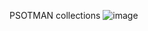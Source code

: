 PSOTMAN collections
![image](https://github.com/user-attachments/assets/59506a83-16ca-4337-80a8-07c12440c8e3)
